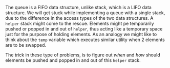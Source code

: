 The queue is a FIFO data structure, unlike stack, which is a LIFO data structure. We will get stuck while implementing a queue with a single stack, due to the difference in
the access types of the two data structures. A `helper` stack might come to the rescue. Elements might pe temporarily pushed or popped in and out of `helper`, thus acting like
a temporary space just for the purpose of holding elements. As an analogy we might like to think about the `temp` variable which executes similar utility when 2 elements are to 
be swapped. 

The trick in these type of problems, is to figure out *when* and *how* should elements be pushed and popped in and out of this `helper` stack.
